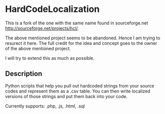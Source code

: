 HardCodeLocalization
====================

This is a fork of the one with the same name found in sourceforge.net http://sourceforge.net/projects/hcl/. 

The above mentioned project seems to be abandoned. Hence I am trying to resurect it here. The full credit for the idea and concept goes to the owner of the above mentioned project.

I will try to extend this as much as possible.

Description
-----------
Python scripts that help you pull out hardcoded strings from your source codes and represent them as a .csv table. You can then write localized versions of those strings and put them back into your code.

Currently supports: .php, .js, .html, .sql
